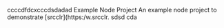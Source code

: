 ccccdfdcxcccdsdadad Example Node Project
An example node project to demonstrate [srcclr](https:/w.srcclr.
sdsd
cda
